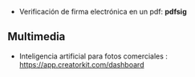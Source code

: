  * Verificación de firma electrónica en un pdf: **pdfsig**
## Multimedia

 * Inteligencia artificial para fotos comerciales : https://app.creatorkit.com/dashboard